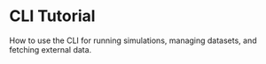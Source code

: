 
# CLI Tutorial

How to use the CLI for running simulations, managing datasets, and fetching external data.
